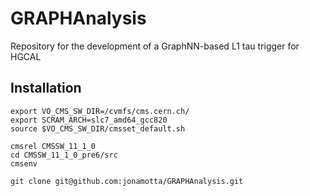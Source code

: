 # GRAPHAnalysis

Repository for the development of a GraphNN-based L1 tau trigger for HGCAL

## Installation

```
export VO_CMS_SW_DIR=/cvmfs/cms.cern.ch/
export SCRAM_ARCH=slc7_amd64_gcc820
source $VO_CMS_SW_DIR/cmsset_default.sh

cmsrel CMSSW_11_1_0
cd CMSSW_11_1_0_pre6/src
cmsenv

git clone git@github.com:jonamotta/GRAPHAnalysis.git
```
